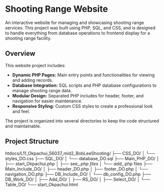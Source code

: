 # Shooting Range Website

An interactive website for managing and showcasing shooting range services. This project was built using PHP, SQL, and CSS, and is designed to handle everything from database operations to frontend display for a shooting range facility.

## Overview

This website project includes:
- **Dynamic PHP Pages:** Main entry points and functionalities for viewing and adding records.
- **Database Integration:** SQL scripts and PHP database configurations to manage shooting range data.
- **Modular Design:** Separated PHP includes for header, footer, and navigation for easier maintenance.
- **Responsive Styling:** Custom CSS styles to create a professional look and feel.
  
The project is organized into several directories to keep the code structured and maintainable.

## Project Structure

htdocs/L11_Okpachui_56037_mid2_BobLeeShooting/
├── CSS_DO/
│   └── styles_DO.css
├── SQL_DO/
│   └── database_DO.sql
├── Main_PHP_DO/
│   ├── start_Okpachui.php
│   ├── see_*.php files
│   └── add_*.php files
├── Main_Include_DO/
│   ├── header_DO.php
│   ├── footer_DO.php
│   └── navigation_DO.php
├── DB_Include_DO/
│   └── db_config_DO.php
├── DB_Work_DO/
│   ├── Add_DO/
│   ├── RS_DO/
│   ├── Select_DO/
│   └── Table_DO/
└── start_Okpachui.html
